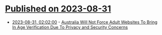 # [Published on 2023-08-31](index.md)

* [2023-08-31, 02:02:00](https://tech.slashdot.org/story/23/08/30/2320226/australia-will-not-force-adult-websites-to-bring-in-age-verification-due-to-privacy-and-security-concerns?utm_source=rss1.0mainlinkanon&utm_medium=feed) - [Australia Will Not Force Adult Websites To Bring In Age Verification Due To Privacy and Security Concerns](https://tech.slashdot.org/story/23/08/30/2320226/australia-will-not-force-adult-websites-to-bring-in-age-verification-due-to-privacy-and-security-concerns?utm_source=rss1.0mainlinkanon&utm_medium=feed)
